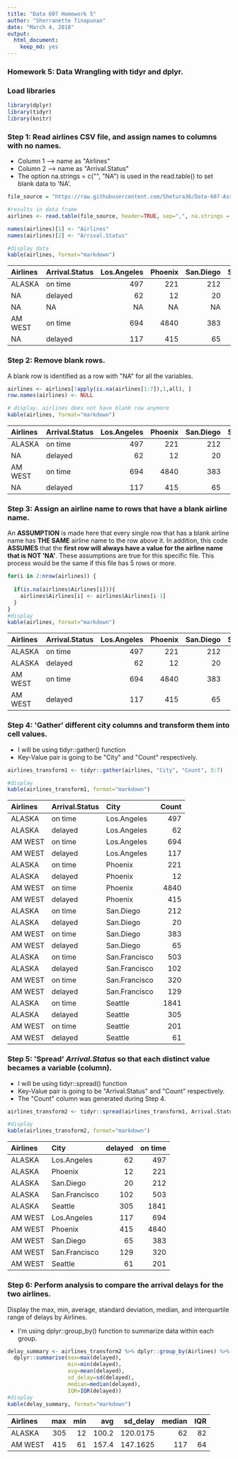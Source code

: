 ```yaml
---
title: "Data 607 Homework 5"
author: "Sherranette Tinapunan"
date: "March 4, 2018"
output: 
  html_document: 
    keep_md: yes
---
```




### Homework 5: Data Wrangling with tidyr and dplyr. 

### Load libraries

```r
library(dplyr)
library(tidyr)
library(knitr)
```

### Step 1: Read airlines CSV file, and assign names to columns with no names.
>
* Column 1 --> name as "Airlines"
* Column 2 --> name as "Arrival.Status"
* The option na.strings = c("", "NA") is used in the read.table() to set blank data to 'NA'. 


```r
file_source = "https://raw.githubusercontent.com/Shetura36/Data-607-Assignments/master/Assignment5/Airlines.csv"

#results in data frame
airlines <- read.table(file_source, header=TRUE, sep=",", na.strings = c("", "NA"))

names(airlines)[1] <- "Airlines"
names(airlines)[2] <- "Arrival.Status"

#display data
kable(airlines, format="markdown")
```



|Airlines |Arrival.Status | Los.Angeles| Phoenix| San.Diego| San.Francisco| Seattle|
|:--------|:--------------|-----------:|-------:|---------:|-------------:|-------:|
|ALASKA   |on time        |         497|     221|       212|           503|    1841|
|NA       |delayed        |          62|      12|        20|           102|     305|
|NA       |NA             |          NA|      NA|        NA|            NA|      NA|
|AM WEST  |on time        |         694|    4840|       383|           320|     201|
|NA       |delayed        |         117|     415|        65|           129|      61|

### Step 2: Remove blank rows.
> 
A blank row is identified as a row with "NA" for all the variables. 
 

```r
airlines <- airlines[!apply(is.na(airlines[1:7]),1,all), ]
row.names(airlines) <- NULL

# display. airlines does not have blank row anymore
kable(airlines, format="markdown")
```



|Airlines |Arrival.Status | Los.Angeles| Phoenix| San.Diego| San.Francisco| Seattle|
|:--------|:--------------|-----------:|-------:|---------:|-------------:|-------:|
|ALASKA   |on time        |         497|     221|       212|           503|    1841|
|NA       |delayed        |          62|      12|        20|           102|     305|
|AM WEST  |on time        |         694|    4840|       383|           320|     201|
|NA       |delayed        |         117|     415|        65|           129|      61|

### Step 3: Assign an airline name to rows that have a blank airline name. 
> 
An <b>ASSUMPTION</b> is made here that every single row that has a blank airline name has <b>THE SAME</b> airline name to the row above it. In addition, this code <b>ASSUMES</b> that the <b>first row will always have a value for the airline name that is NOT 'NA'</b>. These assumptions are true for this specific file. This process would be the same if this file has 5 rows or more. 


```r
for(i in 2:nrow(airlines)) {
  
  if(is.na(airlines$Airlines[i])){
    airlines$Airlines[i] <- airlines$Airlines[i-1]
  }
}
#display
kable(airlines, format="markdown") 
```



|Airlines |Arrival.Status | Los.Angeles| Phoenix| San.Diego| San.Francisco| Seattle|
|:--------|:--------------|-----------:|-------:|---------:|-------------:|-------:|
|ALASKA   |on time        |         497|     221|       212|           503|    1841|
|ALASKA   |delayed        |          62|      12|        20|           102|     305|
|AM WEST  |on time        |         694|    4840|       383|           320|     201|
|AM WEST  |delayed        |         117|     415|        65|           129|      61|

### Step 4: 'Gather' different city columns and transform them into cell values.
> 
* I will be using tidyr::gather() function
* Key-Value pair is going to be "City" and "Count" respectively.


```r
airlines_transform1 <- tidyr::gather(airlines, "City", "Count", 3:7)

#display
kable(airlines_transform1, format="markdown")
```



|Airlines |Arrival.Status |City          | Count|
|:--------|:--------------|:-------------|-----:|
|ALASKA   |on time        |Los.Angeles   |   497|
|ALASKA   |delayed        |Los.Angeles   |    62|
|AM WEST  |on time        |Los.Angeles   |   694|
|AM WEST  |delayed        |Los.Angeles   |   117|
|ALASKA   |on time        |Phoenix       |   221|
|ALASKA   |delayed        |Phoenix       |    12|
|AM WEST  |on time        |Phoenix       |  4840|
|AM WEST  |delayed        |Phoenix       |   415|
|ALASKA   |on time        |San.Diego     |   212|
|ALASKA   |delayed        |San.Diego     |    20|
|AM WEST  |on time        |San.Diego     |   383|
|AM WEST  |delayed        |San.Diego     |    65|
|ALASKA   |on time        |San.Francisco |   503|
|ALASKA   |delayed        |San.Francisco |   102|
|AM WEST  |on time        |San.Francisco |   320|
|AM WEST  |delayed        |San.Francisco |   129|
|ALASKA   |on time        |Seattle       |  1841|
|ALASKA   |delayed        |Seattle       |   305|
|AM WEST  |on time        |Seattle       |   201|
|AM WEST  |delayed        |Seattle       |    61|

### Step 5: 'Spread' <i>Arrival.Status</i> so that each distinct value becames a variable (column). 
> 
* I will be using tidyr::spread() function
* Key-Value pair is going to be "Arrival.Status" and "Count" respectively.
* The "Count" column was generated during Step 4. 


```r
airlines_transform2 <- tidyr::spread(airlines_transform1, Arrival.Status, Count)

#display
kable(airlines_transform2, format="markdown")
```



|Airlines |City          | delayed| on time|
|:--------|:-------------|-------:|-------:|
|ALASKA   |Los.Angeles   |      62|     497|
|ALASKA   |Phoenix       |      12|     221|
|ALASKA   |San.Diego     |      20|     212|
|ALASKA   |San.Francisco |     102|     503|
|ALASKA   |Seattle       |     305|    1841|
|AM WEST  |Los.Angeles   |     117|     694|
|AM WEST  |Phoenix       |     415|    4840|
|AM WEST  |San.Diego     |      65|     383|
|AM WEST  |San.Francisco |     129|     320|
|AM WEST  |Seattle       |      61|     201|

### Step 6: Perform analysis to compare the arrival delays for the two airlines.
>
Display the max, min, average, standard deviation, median, and interquartile range of delays by Airlines. 
>
* I'm using dplyr::group_by() function to summarize data within each group. 


```r
delay_summary <- airlines_transform2 %>% dplyr::group_by(Airlines) %>% 
  dplyr::summarise(max=max(delayed), 
                   min=min(delayed),
                   avg=mean(delayed),
                   sd_delay=sd(delayed),
                   median=median(delayed),
                   IQR=IQR(delayed))
#display
kable(delay_summary, format="markdown")
```



|Airlines | max| min|   avg| sd_delay| median| IQR|
|:--------|---:|---:|-----:|--------:|------:|---:|
|ALASKA   | 305|  12| 100.2| 120.0175|     62|  82|
|AM WEST  | 415|  61| 157.4| 147.1625|    117|  64|
